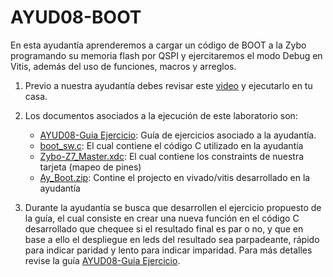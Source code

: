 # AYUD08-BOOT

En esta ayudantía aprenderemos a cargar un código de BOOT a la Zybo programando su memoria flash por QSPI y ejercitaremos el modo Debug en Vitis, además del uso de funciones, macros y arreglos.

1. Previo a nuestra ayudantía debes revisar este [video](https://youtu.be/HEcVxrbAIDQ) y ejecutarlo en tu casa.

2. Los documentos asociados a la ejecución de este laboratorio son:
    * [AYUD08-Guia Ejercicio](https://github.com/IEE2463-SEP/AYUD08-BOOT/blob/main/AYUD08_BOOT.pdf):  Guía de ejercicios asociado a la ayudantía. 
    * [boot_sw.c](https://github.com/IEE2463-SEP/AYUD08-BOOT/blob/main/boot_sw.c): El cual contiene el código C utilizado en la ayudantía
    * [Zybo-Z7_Master.xdc](https://github.com/IEE2463-SEP/AYUD08-BOOT/blob/main/Zybo-Z7-Master.xdc):  El cual contiene los constraints de nuestra tarjeta (mapeo de pines)    
    * [Ay_Boot.zip](https://github.com/IEE2463-SEP/AYUD08-BOOT/blob/main/Ay_Boot.zip):  Contine el projecto en vivado/vitis desarrollado en la ayudantía    
   
3. Durante la ayudantía se busca que desarrollen el ejercicio propuesto de la guía, el cual consiste en crear una nueva función en el código C desarrollado que chequee si el resultado final es par o no, y que en base a ello el despliegue en leds del resultado sea parpadeante, rápido para indicar paridad y lento para indicar imparidad. Para más detalles revise la guía [AYUD08-Guia Ejercicio](https://github.com/IEE2463-SEP/AYUD08-BOOT/blob/main/AYUD08_BOOT.pdf).
